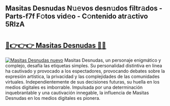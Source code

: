 ## Masitas Desnudas N𝚞𝚎vos desn𝚞dos filtr𝚊dos - Parts-f7f F𝚘tos vid𝚎o - C𝚘ntenido atr𝚊ctivo 5RIzA

# <h2><a href="http://mbc8q8.tromn.icu/?c=Masitas+Desnudas">🔗👉👉👉 Masitas Desnudas 🔗🔗</a></h2>

[![Masitas Desnudas nuevo](https://i.imgur.com/pEAQMta.gif)](http://mbc8q8.tromn.icu/?c=Masitas+Desnudas)
Masitas Desnudas, un personaje enigmático y complejo, desafía las etiquetas simples. Su personalidad distintiva en línea ha cautivado y provocado a los espectadores, provocando debates sobre la expresión artística, la privacidad y las complejidades de las comunidades virtuales. Independientemente de sus decisiones futuras, su huella en los medios digitales es imborrable. Impulsada por una determinación inquebrantable y una cautivación innegable, la influencia de Masitas Desnudas en los medios digitales es pionera.
